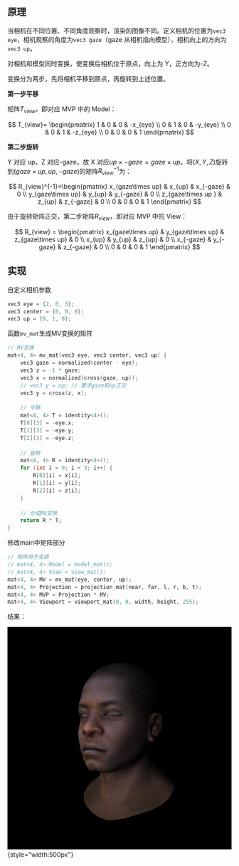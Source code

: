 ## 原理

当相机在不同位置、不同角度观察时，渲染的图像不同。定义相机的位置为`vec3 eye`，相机观察的角度为`vec3 gaze`（gaze 从相机指向模型），相机向上的方向为`vec3 up`。

对相机和模型同时变换，使变换后相机位于原点，向上为 Y，正方向为-Z。

变换分为两步，先将相机平移到原点，再旋转到上述位置。

**第一步平移**

矩阵$T_{view}$，即对应 MVP 中的 Model：

$$
T_{view}=
\begin{pmatrix}
1 & 0 & 0 & -x_{eye} \\
0 & 1 & 0 & -y_{eye} \\
0 & 0 & 1 & -z_{eye} \\
0 & 0 & 0 & 1
\end{pmatrix}
$$

**第二步旋转**

Y 对应 up，Z 对应-gaze，故 X 对应$up\times -gaze=gaze\times up$。将$(X,Y,Z)$旋转到$(gaze\times up,up,-gaze)$的矩阵$R_{view}^{-1}$为：

$$
R_{view}^{-1}=\begin{pmatrix}
x_{gaze\times up} & x_{up} & x_{-gaze} & 0 \\
y_{gaze\times up} & y_{up} & y_{-gaze} & 0 \\
z_{gaze\times up } & z_{up} & z_{-gaze} & 0 \\
0 & 0 & 0 & 1
\end{pmatrix}
$$

由于旋转矩阵正交，第二步矩阵$R_{view}$，即对应 MVP 中的 View：

$$
R_{view} = \begin{pmatrix}
x_{gaze\times up} & y_{gaze\times up} & z_{gaze\times up} & 0 \\
x_{up}            & y_{up}            & z_{up}            & 0 \\
x_{-gaze}         & y_{-gaze}         & z_{-gaze}         & 0 \\
0                 & 0                 & 0                 & 1
\end{pmatrix}
$$

## 实现

自定义相机参数

```cpp
vec3 eye = {2, 0, 3};
vec3 center = {0, 0, 0};
vec3 up = {0, 1, 0};
```

函数`mv_mat`生成MV变换的矩阵

```cpp
// MV变换
mat<4, 4> mv_mat(vec3 eye, vec3 center, vec3 up) {
    vec3 gaze = normalized(center - eye);
    vec3 z = -1 * gaze;
    vec3 x = normalized(cross(gaze, up));
    // vec3 y = up; // 要求gaze和up正交
    vec3 y = cross(z, x);

    // 平移
    mat<4, 4> T = identity<4>();
    T[0][3] = -eye.x;
    T[1][3] = -eye.y;
    T[2][3] = -eye.z;

    // 旋转
    mat<4, 4> R = identity<4>();
    for (int i = 0; i < 3; i++) {
        R[0][i] = x[i];
        R[1][i] = y[i];
        R[2][i] = z[i];
    }

    // 合成MV变换
    return R * T;
}
```

修改main中矩阵部分

```cpp
// 矩阵用于变换
// mat<4, 4> Model = model_mat();
// mat<4, 4> View = view_mat();
mat<4, 4> MV = mv_mat(eye, center, up);
mat<4, 4> Projection = projection_mat(near, far, l, r, b, t);
mat<4, 4> MVP = Projection * MV;
mat<4, 4> Viewport = viewport_mat(0, 0, width, height, 255);
```

结果： 

![head_camera](../resources/head_camera.png){style="width:500px"}

